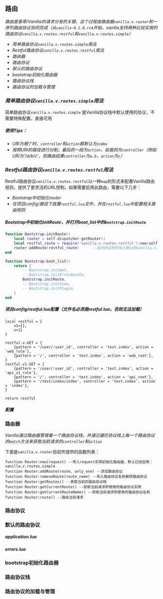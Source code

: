 ## 路由
*路由是香草/Vanilla的请求分发的关键，这个过程由路由器```vanilla.v.router```和一序列路由协议协同完成（从```vanilla-0.1.0.rc4```开始，vanilla支持两种比较实用的路由协议```vanilla.v.routes.restful```和```vanilla.v.routes.simple```）*


- *简单路由协议```vanilla.v.routes.simple```用法*
- *Restful路由协议```vanilla.v.routes.restful```用法*
- *路由器*
- *路由协议*
- *默认的路由协议*
- *bootstrap初始化路由器*
- *路由协议栈*
- *路由协议的加载与管理*

### *简单路由协议```vanilla.v.routes.simple```用法*

简单路由协议```vanilla.v.routes.simple``` 是Vanilla协议栈中默认使用的协议，不需要特殊配置，直接可用

##### *使用Tips：*

- *URI为根'/'时，```controller```和```action```都默认为```index```*
- *按照URI的路径进行分割，最后的一段为```action```，前面则为```controller```（例如URI为'/a/b/c'，则路由结果```controller```为```a.b```，```action```为```c```）*

### *Restful路由协议```vanilla.v.routes.restful```用法*

Restful路由协议```vanilla.v.routes.restful```以一种```map```的形式来配置Vanilla路由规则，提供了更灵活的URL控制，如果需要启用此路由，需要以下几步：

- *Bootstrap中初始化router*
- *在项目config/路径下放置```restful.lua```文件，并在```restful.lua```中配置相关路由规则*

##### *Bootstrap中初始化initRoute，并打开boot_list中的```Bootstrap.initRoute```*

```lua
function Bootstrap:initRoute()
    local router = self.dispatcher:getRouter()
    local restful_route = require('vanilla.v.routes.restful'):new(self.dispatcher:getRequest())
    router:addRoute(restful_route)		--此时协议栈中加上默认的vanilla.v.routes.simple，一共两个路由协议，如果只想使用一个路由协议，可以给addRoute传入第二个参数true	
end

function Bootstrap:boot_list()
    return {
        -- Bootstrap.initWaf,
        -- Bootstrap.initErrorHandle,
        Bootstrap.initRoute,
        -- Bootstrap.initView,
        -- Bootstrap.initPlugin,
    }
end
```

##### *项目config/restful.lua配置（文件名必须是restful.lua，否则无法加载）*
```
local restful = {
    v1={},
    v={}
}

restful.v.GET = {
    {pattern = '/user/:user_id', controller = 'test.index', action = 'web_rule'},
    {pattern = '/', controller = 'test.index', action = 'web_root'},
}
restful.v1.GET = {
    {pattern = '/user/:user_id', controller = 'test.index', action = 'api_v1_rule'},
    {pattern = '/', controller = 'test.index', action = 'api_root'},
    {pattern = '/test/index/index', controller = 'test.index', action = 'index'},
}

return restful
```

##### *配置*

### 路由器

*Vanilla通过路由器管理着一个路由协议栈，并通过遍历协议栈上每一个路由协议的```match```方法来获取当前请求的```controller```和```action```*

下面是```vanilla.v.router```目前所提供的函数列表：

```
function Router:new(request) --传入request实例初始化路由器，默认已经启用：vanilla.v.routes.simple
function Router:addRoute(route, only_one) --添加路由协议
function Router:removeRoute(route_name) --传入路由协议名称删除路由协议
function Router:getRoutes() --获取当前的路由协议栈
function Router:getCurrentRoute() --获取当前请求所使用的路由协议实例
function Router:getCurrentRouteName() --获取当前请求所使用的路由协议名称
function Router:route() --路由当前请求
```


### 路由协议
### 默认的路由协议
##### *application.lua*
##### *errors.lua*
### bootstrap初始化路由器
### 路由协议栈
### 路由协议的加载与管理
